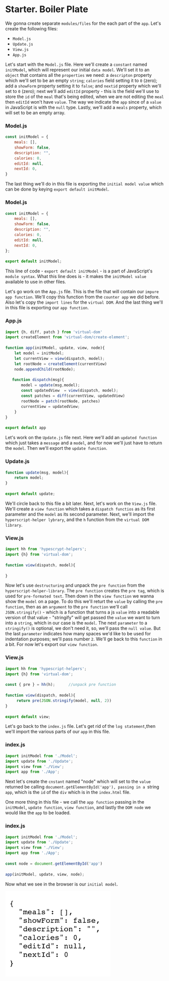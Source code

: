 # Starter. Boiler Plate

We gonna create separate `modules/files` for the each part of the `app`.
Let's create the following files: 
- `Model.js`
- `Update.js`
- `View.js`
- `App.js` 

Let's start with the `Model.js` file. Here we'll create a `constant` named `initModel`, which will represent our initial `data model`. We'll set it to an `object` that contains all the `properties` we need: a `descripton` property which we'll set to be an empty `string`; `calories` field setting it to `0` (zero); add a `showForm` property setting it to `false`; and `nextid` property which we'll set to `0` (zero); next we'll add `editId` property - this is the field we'll use to store the `id` of the `meal` that's being edited, when we are not editing the `meal` then `editId` won't have `value`. The way we indicate the `app` since of a `value` in JavaScript is with the `null` type. Lastly, we'll add a `meals` property, which will set to be an empty array. 

### Model.js 

```js
const initModel = {
    meals: [],
    showForm: false,
    description: "",
    calories: 0,
    editId: null,
    nextId: 0,
}
```

The last thing we'll do in this file is exporting the `initial model value` which can be done by keying `export default initModel`.

### Model.js 

```js
const initModel = {
    meals: [],
    showForm: false,
    description: "",
    calories: 0,
    editId: null,
    nextId: 0,
};

export default initModel;
```

This line of code - `export default initModel` - is a part of JavaScript's `module syntax`. What this line does is - it makes the `initModel value` available to use in other files. 

Let's go work on the `App.js` file. This is the file that will contain our `impure app function`. We'll copy this function from the `counter app` we did before. Also let's copy the `import lines` for the `virtual DOM`. And the last thing we'll in this file is exporting our `app function`. 

### App.js

```js
import {h, diff, patch } from 'virtual-dom'   
import createElement from 'virtual-dom/create-element';  

function app(initModel, update, view, node){
    let model = initModel;
    let currentView = view(dispatch, model);
    let rootNode = createElement(currentView)            
    node.appendChild(rootNode);     
    
   function dispatch(msg){
       model = update(msg,model);
       const updatedView  = view(dispatch, model);
       const patches = diff(currentView, updatedView)  
       rootNode = patch(rootNode, patches)      
       currentView = updatedView;
    }
}

export default app
```

Let's work on the `Update.js` file next. Here we'll add an `updated function` which just takes a `message` and a `model`, and for now we'll just have to return the `model`. Then we'll export the `update function`. 


### Update.js

```js
function update(msg, model){
    return model;
}

export default update; 
```
We'll circle back to this file a bit later. Next, let's work on the `View.js` file. We'll create a `view function` which takes a `dispatch functios` as its first parameter and the `model` as its second parameter. 
Next, we'll import the `hyperscript-helper lybrary`, and the `h` function from the `virtual DOM library`. 

### View.js
```js
import hh from 'hypescrypt-helpers';
import {h} from 'virtual-dom';

function view(dispatch, model){

}
```

Now let's use `destructuring` and unpack the `pre function` from the `hyperscript-helper-library`. The `pre function` creates the `pre tag`, which is used for `pre-formated text`. Then down in the `view function` we wanna show the `model` on a page. To do this we'll returt the `value` by calling the `pre function`, then as an `argument` to the `pre function` we'll call `JSON.stringify()` - which is a function that turns a js `value` into a readable version of that value - "stringify" will get passed the `value` we want to turn into a `string`, which in our case is the `model`. The next `parameter` to a `stringify()` is optional, we don't need it, so, we'll pass the `null value`.  But the last `parameter` indicates how many spaces we'd like to be used for indentation purposes; we'll pass number `2`. We'll ge back to this `function` in a bit. For now let's export our `view function`. 

### View.js
```js
import hh from 'hypescript-helpers';
import {h} from 'virtual-dom';

const { pre } = hh(h);      //unpack pre function

function view(dispatch, model){
     return pre(JSON.stringify(model, null, 2))
}

export default view; 
```

Let's go back to the `index.js` file. Let's get rid of the `log statement`,then we'll import the various parts of our `app` in this file. 

### index.js
```js
import initModel from './Model';
import update from './Update';
import view from './View';
import app from './App';
```
Next let's create the `cnstant` named "node" which will set to the `value` returned be calling `document.getElementById('app'), passing in a `string `app`, which is the `id` of the `div` which is in the `index.html` file.

One more thing in this file - we call the `app function` passing in the `initModel`, `update function`, `view function`, and lastly the `DOM node` we would like the `app` to be loaded. 

### index.js
```js
import initModel from './Model';
import update from './Update';
import view from './View';
import app from './App';

const node = document.getElementById('app')

app(initModel, update, view, node);
```
Now what we see in the browser is our `initial model`. 

![initial-model](../initial-model.png)
